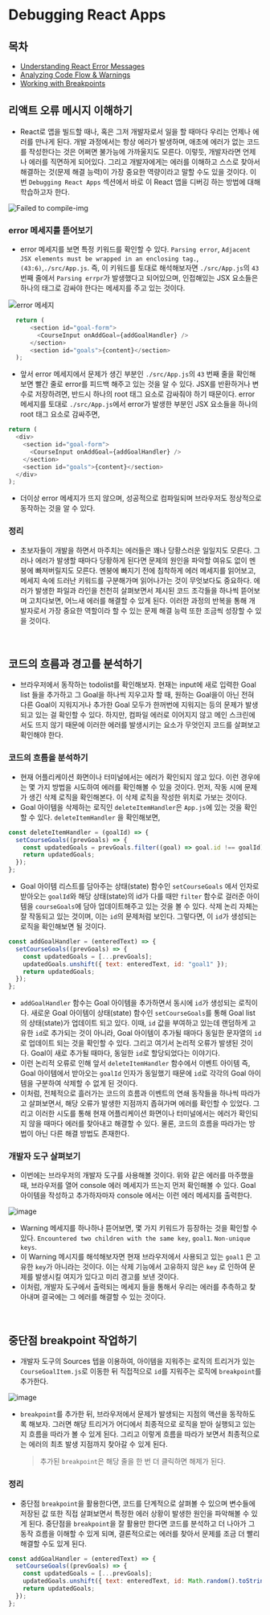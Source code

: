 # Debugging React Apps

## 목차

- [Understanding React Error Messages](#리액트-오류-메시지-이해하기)
- [Analyzing Code Flow & Warnings](#코드의-흐름과-경고를-분석하기)
- [Working with Breakpoints](#중단점-breakpoint-작업하기)

## 리액트 오류 메시지 이해하기

- React로 앱을 빌드할 때나, 혹은 그저 개발자로서 일을 할 때마다 우리는 언제나 에러를 만나게 된다. 개발 과정에서는 항상 에러가 발생하며, 애초에 에러가 없는 코드를 작성한다는 것은 어쩌면 불가능에 가까울지도 모른다. 이렇듯, 개발자라면 언제나 에러를 직면하게 되어있다. 그리고 개발자에게는 에러를 이해하고 스스로 찾아서 해결하는 것(문제 해결 능력)이 가장 중요한 역량이라고 말할 수도 있을 것이다. 이번 `Debugging React Apps` 섹션에서 바로 이 React 앱을 디버깅 하는 방법에 대해 학습하고자 한다.

![Failed to compile-img](https://user-images.githubusercontent.com/53133662/157864434-0f704599-644b-4057-913e-de9eb93ed2f4.png)

### error 메세지를 뜯어보기

- error 메세지를 보면 특정 키워드를 확인할 수 있다. `Parsing error`, `Adjacent JSX elements must be wrapped in an enclosing tag.`,`(43:6)`,`./src/App.js`. 즉, 이 키워드를 토대로 해석해보자면 `./src/App.js`의 `43` 번째 줄에서 `Parsing errpr`가 발생했다고 되어있으며, 인접해있는 JSX 요소들은 하나의 태그로 감싸야 한다는 메세지를 주고 있는 것이다.

![error 메세지](https://user-images.githubusercontent.com/53133662/158140178-ac902f63-ecd4-40dd-addc-59acb7e34552.png)

```js
  return (
      <section id="goal-form">
        <CourseInput onAddGoal={addGoalHandler} />
      </section>
      <section id="goals">{content}</section>
  );
```

- 앞서 error 메세지에서 문제가 생긴 부분인 `./src/App.js`의 `43` 번째 줄을 확인해보면 빨간 줄로 error를 피드백 해주고 있는 것을 알 수 있다. JSX를 반환하거나 변수로 저장하려면, 반드시 하나의 root 태그 요소로 감싸줘야 하기 때문이다. error 메세지를 토대로 `./src/App.js`에서 error가 발생한 부분인 JSX 요소들을 하나의 root 태그 요소로 감싸주면,

```js
return (
  <div>
    <section id="goal-form">
      <CourseInput onAddGoal={addGoalHandler} />
    </section>
    <section id="goals">{content}</section>
  </div>
);
```

- 더이상 error 메세지가 뜨지 않으며, 성공적으로 컴파일되며 브라우저도 정상적으로 동작하는 것을 알 수 있다.

### 정리

- 초보자들이 개발을 하면서 마주치는 에러들은 꽤나 당황스러운 일일지도 모른다. 그러나 에러가 발생할 때마다 당황하게 된다면 문제의 원인을 파악할 여유도 없이 멘붕에 빠져버릴지도 모른다. 멘붕에 빠지기 전에 침착하게 에러 메세지를 읽어보고, 메세지 속에 드러난 키워드를 구분해가며 읽어나가는 것이 무엇보다도 중요하다. 에러가 발생한 파일과 라인을 천천히 살펴보면서 제시된 코드 조각들을 하나씩 뜯어보며 고치다보면, 어느새 에러를 해결할 수 있게 된다. 이러한 과정의 반복을 통해 개발자로서 가장 중요한 역할이라 할 수 있는 문제 해결 능력 또한 조금씩 성장할 수 있을 것이다.

</br>

## 코드의 흐름과 경고를 분석하기

- 브라우저에서 동작하는 todolist를 확인해보자. 현재는 input에 새로 입력한 Goal list 들을 추가하고 그 Goal을 하나씩 지우고자 할 때, 원하는 Goal을이 아닌 전혀 다른 Goal이 지워지거나 추가한 Goal 모두가 한꺼번에 지워지는 등의 문제가 발생되고 있는 걸 확인할 수 있다. 하지만, 컴파일 에러로 이어지지 않고 메인 스크린에서도 뜨지 않기 때문에 이러한 에러를 발생시키는 요소가 무엇인지 코드를 살펴보고 확인해야 한다.

### 코드의 흐름을 분석하기

- 현재 어플리케이션 화면이나 터미널에서는 에러가 확인되지 않고 있다. 이런 경우에는 몇 가지 방법을 시도하여 에러를 확인해볼 수 있을 것이다. 먼저, 작동 시에 문제가 생긴 삭제 로직을 확인해본다. 이 삭제 로직을 작성한 위치로 가보는 것이다.
- Goal 아이템을 삭제하는 로직인 `deleteItemHandler`은 `App.js`에 있는 것을 확인할 수 있다. `deleteItemHandler` 을 확인해보면,

```js
const deleteItemHandler = (goalId) => {
  setCourseGoals((prevGoals) => {
    const updatedGoals = prevGoals.filter((goal) => goal.id !== goalId);
    return updatedGoals;
  });
};
```

- Goal 아이템 리스트를 담아주는 상태(state) 함수인 `setCourseGoals` 에서 인자로 받아오는 `goalId`와 해당 상태(state)의 id가 다를 때만 `filter` 함수로 걸러준 아이템을 `courseGoals`에 담아 업데이트해주고 있는 것을 볼 수 있다. 삭제 논리 자체는 잘 작동되고 있는 것이며, 이는 `id`의 문제처럼 보인다. 그렇다면, 이 `id`가 생성되는 로직을 확인해보면 될 것이다.

```js
const addGoalHandler = (enteredText) => {
  setCourseGoals((prevGoals) => {
    const updatedGoals = [...prevGoals];
    updatedGoals.unshift({ text: enteredText, id: "goal1" });
    return updatedGoals;
  });
};
```

- `addGoalHandler` 함수는 Goal 아이템을 추가하면서 동시에 `id`가 생성되는 로직이다. 새로운 Goal 아이템이 상태(state) 함수인 `setCourseGoals`를 통해 Goal list의 상태(state)가 업데이트 되고 있다. 이때, `id` 값을 부여하고 있는데 랜덤하게 고유한 `id`로 추가되는 것이 아니라, Goal 아이템이 추가될 때마다 동일한 문자열의 `id`로 업데이트 되는 것을 확인할 수 있다. 그리고 여기서 논리적 오류가 발생된 것이다. Goal이 새로 추가될 때마다, 동일한 `id`로 할당되었다는 이야기다.
- 이런 논리적 오류로 인해 앞서 `deleteItemHandler` 함수에서 이벤트 아이템 즉, Goal 아이템에서 받아오는 `goalId` 인자가 동일했기 때문에 `id`로 각각의 Goal 아이템을 구분하여 삭제할 수 없게 된 것이다.
- 이처럼, 전체적으로 흘러가는 코드의 흐름과 이벤트의 연쇄 동작들을 하나씩 따라가고 살펴보면서, 해당 오류가 발생한 지점까지 좁혀가며 에러를 확인할 수 있었다. 그리고 이러한 시도를 통해 현재 어플리케이션 화면이나 터미널에서는 에러가 확인되지 않을 때마다 에러를 찾아내고 해결할 수 있다. 물론, 코드의 흐름을 따라가는 방법이 아닌 다른 해결 방법도 존재한다.

### 개발자 도구 살펴보기

- 이번에는 브라우저의 개발자 도구를 사용해볼 것이다. 위와 같은 에러를 마주했을 때, 브라우저를 열어 console 에러 메세지가 뜨는지 먼저 확인해볼 수 있다. Goal 아이템을 작성하고 추가하자마자 console 에서는 이런 에러 메세지를 출력한다.

![image](https://user-images.githubusercontent.com/53133662/158144319-4657f1b1-5321-4cf9-ae26-4e181e640570.png)

- Warning 메세지를 하나하나 뜯어보면, 몇 가지 키워드가 등장하는 것을 확인할 수 있다. `Encountered two children with the same key`, `goal1`. `Non-unique keys`.
- 이 Warning 메시지를 해석해보자면 현재 브라우저에서 사용되고 있는 `goal1` 은 고유한 `key`가 아니라는 것이다. 이는 삭제 기능에서 고유하지 않은 `key` 로 인하여 문제를 발생시킬 여지가 있다고 미리 경고를 보낸 것이다.
- 이처럼, 개발자 도구에서 출력되는 메세지 들을 통해서 우리는 에러를 추측하고 찾아내며 결국에는 그 에러를 해결할 수 있는 것이다.

</br>

## 중단점 breakpoint 작업하기

- 개발자 도구의 Sources 텝을 이용하여, 아이템을 지워주는 로직의 트리거가 있는 `CourseGoalItem.js`로 이동한 뒤 직접적으로 `id`를 지워주는 로직에 `breakpoint`를 추가한다.

![image](https://user-images.githubusercontent.com/53133662/158186135-bb097c57-5f62-483c-83a7-5dd4e4ba3b44.png)

- `breakpoint`를 추가한 뒤, 브라우저에서 문제가 발생되는 지점의 액션을 동작하도록 해보자. 그러면 해당 트리거가 어디에서 최종적으로 로직을 받아 실행되고 있는지 흐름을 따라가 볼 수 있게 된다. 그리고 이렇게 흐름을 따라가 보면서 최종적으로는 에러의 최초 발생 지점까지 찾아갈 수 있게 된다.
  > 추가된 `breakpoint`은 해당 줄을 한 번 더 클릭하면 해제가 된다.

### 정리

- 중단점 `breakpoint`을 활용한다면, 코드를 단계적으로 살펴볼 수 있으며 변수들에 저장된 값 또한 직접 살펴보면서 특정한 에러 상황이 발생한 원인을 파악해볼 수 있게 된다. 중단점을 `breakpoint`을 잘 활용만 한다면 코드를 분석하고 더 나아가 그 동작 흐름을 이해할 수 있게 되며, 결론적으로는 에러를 찾아서 문제를 조금 더 빨리 해결할 수도 있게 된다.

```js
const addGoalHandler = (enteredText) => {
  setCourseGoals((prevGoals) => {
    const updatedGoals = [...prevGoals];
    updatedGoals.unshift({ text: enteredText, id: Math.random().toString() });
    return updatedGoals;
  });
};
```

</br>
